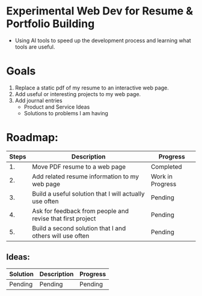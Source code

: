 Experimental Web Dev for Resume & Portfolio Building
=
- Using AI tools to speed up the development process and learning what tools are useful.

Goals
= 
1. Replace a static pdf of my resume to an interactive web page.
2. Add useful or interesting projects to my web page.
3. Add journal entries
   - Product and Service Ideas
   - Solutions to problems I am having
     
Roadmap: 
=

| Steps | Description | Progress |
|-------------|------------------|----------|
| 1.           | Move PDF resume to a web page | Completed |
| 2.          | Add related resume information to my web page | Work in Progress |
| 3.           | Build a useful solution that I will actually use often | Pending |
| 4.           | Ask for feedback from people and revise that first project | Pending |
| 5.           | Build a second solution that I and others will use often | Pending |

Ideas:
-
| Solution | Description | Progress |
|------------------|-------------|----------|
| Pending              | Pending | Pending |

